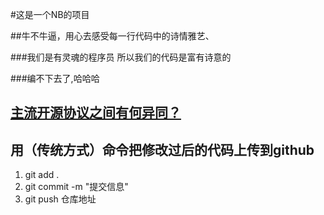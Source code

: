 #这是一个NB的项目

##牛不牛逼，用心去感受每一行代码中的诗情雅艺、

###我们是有灵魂的程序员 所以我们的代码是富有诗意的

###编不下去了,哈哈哈

## [主流开源协议之间有何异同？](https://blog.csdn.net/cacacai/article/details/79703719)

## 用（传统方式）命令把修改过后的代码上传到github
1. git add .
2. git commit -m "提交信息"
3. git push 仓库地址


